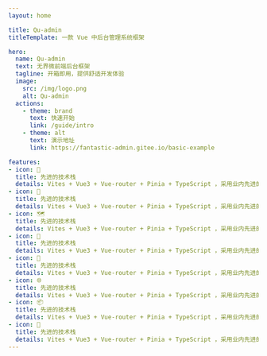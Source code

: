 ```yaml
---
layout: home

title: Qu-admin
titleTemplate: 一款 Vue 中后台管理系统框架

hero:
  name: Qu-admin
  text: 无界微前端后台框架
  tagline: 开箱即用，提供舒适开发体验
  image:
    src: /img/logo.png
    alt: Qu-admin
  actions:
    - theme: brand
      text: 快速开始
      link: /guide/intro
    - theme: alt
      text: 演示地址
      link: https://fantastic-admin.gitee.io/basic-example

features:
- icon: 💪
  title: 先进的技术栈
  details: Vites + Vue3 + Vue-router + Pinia + TypeScript ，采用业内先进的技术栈，使框架始终保持新鲜
- icon: 🎨
  title: 先进的技术栈
  details: Vites + Vue3 + Vue-router + Pinia + TypeScript ，采用业内先进的技术栈，使框架始终保持新鲜
- icon: 🗺️
  title: 先进的技术栈
  details: Vites + Vue3 + Vue-router + Pinia + TypeScript ，采用业内先进的技术栈，使框架始终保持新鲜
- icon: 🔑
  title: 先进的技术栈
  details: Vites + Vue3 + Vue-router + Pinia + TypeScript ，采用业内先进的技术栈，使框架始终保持新鲜
- icon: 🧊
  title: 先进的技术栈
  details: Vites + Vue3 + Vue-router + Pinia + TypeScript ，采用业内先进的技术栈，使框架始终保持新鲜
- icon: 🌐
  title: 先进的技术栈
  details: Vites + Vue3 + Vue-router + Pinia + TypeScript ，采用业内先进的技术栈，使框架始终保持新鲜
- icon: 📦
  title: 先进的技术栈
  details: Vites + Vue3 + Vue-router + Pinia + TypeScript ，采用业内先进的技术栈，使框架始终保持新鲜
- icon: 📃
  title: 先进的技术栈
  details: Vites + Vue3 + Vue-router + Pinia + TypeScript ，采用业内先进的技术栈，使框架始终保持新鲜
---
```



<script setup>
import { onMounted } from 'vue'
// import { fetchReleaseTag } from './.vitepress/utils/fetchReleaseTag'

onMounted(() => {
  // fetchReleaseTag()
})
</script>